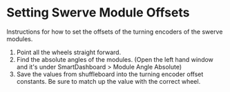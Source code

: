 # Setting Swerve Module Offsets

Instructions for how to set the offsets of the turning encoders of the swerve modules.

1. Point all the wheels straight forward.
2. Find the absolute angles of the modules. (Open the left hand window and it's under SmartDashboard > Module Angle Absolute)
3. Save the values from shuffleboard into the turning encoder offset constants. Be sure to match up the value with the correct wheel.
